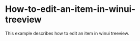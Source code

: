 # How-to-edit-an-item-in-winui-treeview
This example describes how to edit an item in winui treeview.
